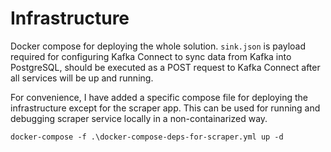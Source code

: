 # Infrastructure

Docker compose for deploying the whole solution. `sink.json` is payload required for configuring Kafka Connect to sync data from Kafka into PostgreSQL, should be executed as a POST request to Kafka Connect after all services will be up and running.

For convenience, I have added a specific compose file for deploying the infrastructure except for the scraper app. This can be used for running and debugging scraper service locally in a non-containarized way.

`docker-compose -f .\docker-compose-deps-for-scraper.yml up -d`
